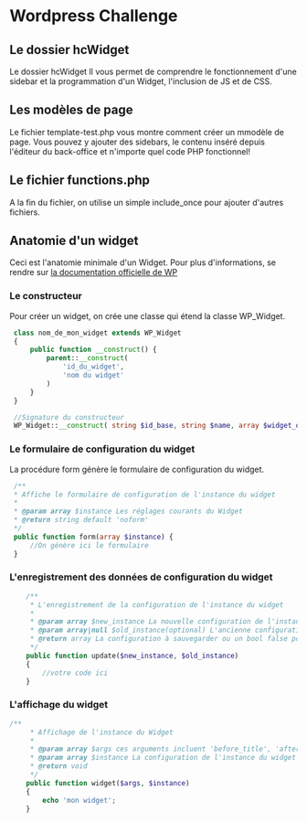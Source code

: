 # Wordpress Challenge

## Le dossier hcWidget

Le dossier hcWidget Il vous permet de comprendre le fonctionnement d'une sidebar et la programmation d'un Widget, l'inclusion de JS et de CSS.

## Les modèles de page

Le fichier template-test.php vous montre comment créer un mmodèle de page.
 Vous pouvez y ajouter des sidebars, le contenu inséré depuis l'éditeur du back-office et n'importe quel code PHP fonctionnel!

## Le fichier functions.php

 A la fin du fichier, on utilise un simple include_once pour ajouter d'autres fichiers.

## Anatomie d'un widget

Ceci est l'anatomie minimale d'un Widget. Pour plus d'informations, se rendre sur [la documentation officielle de WP](https://developer.wordpress.org/reference/classes/wp_widget/)

### Le constructeur

 Pour créer un widget, on crée une classe qui étend la classe WP_Widget.

``` PHP
 class nom_de_mon_widget extends WP_Widget
 {
     public function __construct() {
         parent::__construct(
             'id_du_widget',
             'nom du widget'
         )
     }
 }
```

``` PHP
 //Signature du constructeur
 WP_Widget::__construct( string $id_base, string $name, array $widget_options = array(), array $control_options = array() )
 ```

### Le formulaire de configuration du widget

La procédure form génère le formulaire de configuration du widget.

``` PHP
 /**
 * Affiche le formulaire de configuration de l'instance du widget
 *
 * @param array $instance Les réglages courants du Widget
 * @return string default 'noform'
 */
 public function form(array $instance) {
     //On génère ici le formulaire
 }
 ```

### L'enregistrement des données de configuration du widget

``` PHP
    /**
     * L'enregistrement de la configuration de l'instance du widget
     *
     * @param array $new_instance La nouvelle configuration de l'instance du widget
     * @param array|null $old_instance(optional) L'ancienne configuration de l'instance du widget
     * @return array La configuration à sauvegarder ou un bool false pour annuler la sauvegarde
     */
    public function update($new_instance, $old_instance)
    {
        //votre code ici
    }
```

### L'affichage du widget

``` PHP
/**
     * Affichage de l'instance du Widget
     *
     * @param array $args ces arguments incluent 'before_title', 'after_title', 'before_widget', et 'after_widget'
     * @param array $instance La configuration de l'instance du widget
     * @return void
     */
    public function widget($args, $instance)
    {
        echo 'mon widget';
    }
```
